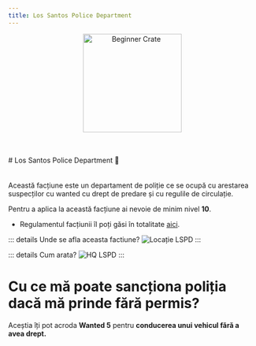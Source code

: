 ```yaml
---
title: Los Santos Police Department
---
```


<p align="center">
    <img width="200" src="https://i.imgur.com/vtsWPO6.png" alt="Beginner Crate">
</p>
<br> <br>
# Los Santos Police Department 👮 
<br> <br> <br> 
Această facțiune este un departament de poliție ce se ocupă cu arestarea suspecților cu wanted cu drept de predare și cu regulile de circulație.

Pentru a aplica la această facțiune ai nevoie de minim nivel **10**.

- Regulamentul facțiunii îl poți găsi în totalitate [aici](https://ragepanel.b-hood.ro/rules/view/regulament-departamente "Link regulament LSPD").

::: details Unde se afla aceasta factiune?
![Locație LSPD](https://i.imgur.com/Q2k74mD.png "Locație LSPD")
:::

::: details Cum arata?
![HQ LSPD](https://i.imgur.com/LhjHJK4.png "HQ LSPD")
:::

# Cu ce mă poate sancționa poliția dacă mă prinde fără permis?
Aceștia îți pot acroda **Wanted 5** pentru **conducerea unui vehicul fără a avea drept.**
